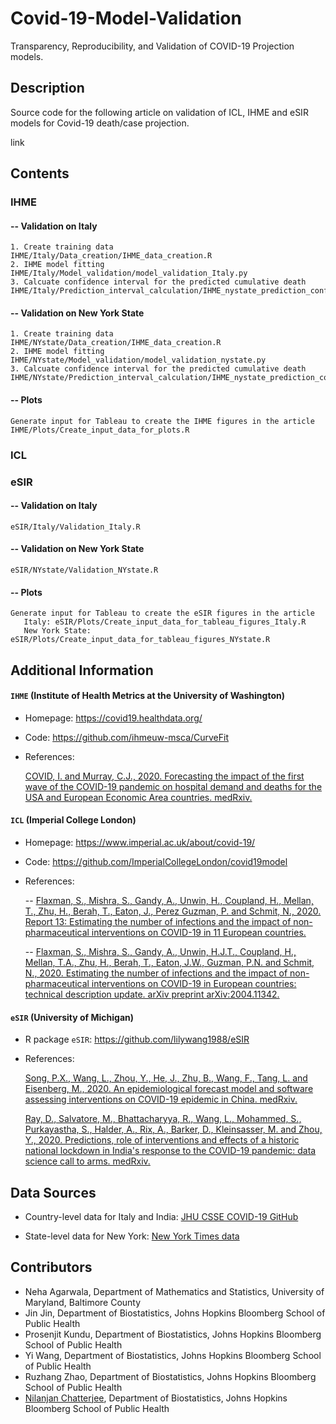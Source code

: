 # Covid-19-Model-Validation
Transparency, Reproducibility, and Validation of COVID-19 Projection models.


## Description
Source code for the following article on validation of ICL, IHME and eSIR models for Covid-19 death/case projection.

link


## Contents

### IHME
#### -- Validation on Italy
    1. Create training data   IHME/Italy/Data_creation/IHME_data_creation.R
    2. IHME model fitting   IHME/Italy/Model_validation/model_validation_Italy.py
    3. Calcuate confidence interval for the predicted cumulative death   IHME/Italy/Prediction_interval_calculation/IHME_nystate_prediction_confidence_interval_Italy.R  

#### -- Validation on New York State
    1. Create training data   IHME/NYstate/Data_creation/IHME_data_creation.R
    2. IHME model fitting   IHME/NYstate/Model_validation/model_validation_nystate.py
    3. Calcuate confidence interval for the predicted cumulative death   IHME/NYstate/Prediction_interval_calculation/IHME_nystate_prediction_confidence_interval_NY.R 

#### -- Plots
    Generate input for Tableau to create the IHME figures in the article   IHME/Plots/Create_input_data_for_plots.R  



### ICL



### eSIR

#### -- Validation on Italy
    eSIR/Italy/Validation_Italy.R

#### -- Validation on New York State
    eSIR/NYstate/Validation_NYstate.R

#### -- Plots
    Generate input for Tableau to create the eSIR figures in the article 
       Italy: eSIR/Plots/Create_input_data_for_tableau_figures_Italy.R
       New York State: eSIR/Plots/Create_input_data_for_tableau_figures_NYstate.R



## Additional Information

#### `IHME` (Institute of Health Metrics at the University of Washington) 

* Homepage: https://covid19.healthdata.org/
* Code: https://github.com/ihmeuw-msca/CurveFit
* References:

    [COVID, I. and Murray, C.J., 2020. Forecasting the impact of the first wave of the COVID-19 pandemic on hospital demand and deaths for the USA and European Economic Area countries. medRxiv.](http://www.healthdata.org/sites/default/files/files/Projects/COVID/RA_COVID-forecasting-USA-EEA_042120.pdf)



#### `ICL` (Imperial College London)

* Homepage: https://www.imperial.ac.uk/about/covid-19/
* Code: https://github.com/ImperialCollegeLondon/covid19model
* References:

    -- [Flaxman, S., Mishra, S., Gandy, A., Unwin, H., Coupland, H., Mellan, T., Zhu, H., Berah, T., Eaton, J., Perez Guzman, P. and Schmit, N., 2020. Report 13: Estimating the number of infections and the impact of non-pharmaceutical interventions on COVID-19 in 11 European countries.](https://www.imperial.ac.uk/media/imperial-college/medicine/mrc-gida/2020-03-30-COVID19-Report-13.pdf)
    
    -- [Flaxman, S., Mishra, S., Gandy, A., Unwin, H.J.T., Coupland, H., Mellan, T.A., Zhu, H., Berah, T., Eaton, J.W., Guzman, P.N. and Schmit, N., 2020. Estimating the number of infections and the impact of non-pharmaceutical interventions on COVID-19 in European countries: technical description update. arXiv preprint arXiv:2004.11342.](https://arxiv.org/abs/2004.11342)



#### `eSIR` (University of Michigan)

* R package `eSIR`: https://github.com/lilywang1988/eSIR
* References:

    [Song, P.X., Wang, L., Zhou, Y., He, J., Zhu, B., Wang, F., Tang, L. and Eisenberg, M., 2020. An epidemiological forecast model and software assessing interventions on COVID-19 epidemic in China. medRxiv.](https://www.medrxiv.org/content/10.1101/2020.02.29.20029421v1)
    
    [Ray, D., Salvatore, M., Bhattacharyya, R., Wang, L., Mohammed, S., Purkayastha, S., Halder, A., Rix, A., Barker, D., Kleinsasser, M. and Zhou, Y., 2020. Predictions, role of interventions and effects of a historic national lockdown in India's response to the COVID-19 pandemic: data science call to arms. medRxiv.](https://www.medrxiv.org/content/10.1101/2020.04.15.20067256v1)


## Data Sources
* Country-level data for Italy and India:   [JHU CSSE COVID-19 GitHub](https://github.com/CSSEGISandData/COVID-19/tree/master/csse_covid_19_data)

* State-level data for New York:   [New York Times data](https://github.com/nytimes/covid-19-data)




## Contributors
* Neha Agarwala, Department of Mathematics and Statistics, University of Maryland, Baltimore County
* Jin Jin, Department of Biostatistics, Johns Hopkins Bloomberg School of Public Health
* Prosenjit Kundu, Department of Biostatistics, Johns Hopkins Bloomberg School of Public Health
* Yi Wang, Department of Biostatistics, Johns Hopkins Bloomberg School of Public Health
* Ruzhang Zhao, Department of Biostatistics, Johns Hopkins Bloomberg School of Public Health
* [Nilanjan Chatterjee](https://nilanjanchatterjee.org/), Department of Biostatistics, Johns Hopkins Bloomberg School of Public Health
 

